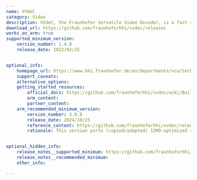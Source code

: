 ```yaml
---
name: VVdeC
category: Video
description: VVdeC, the Fraunhofer Versatile Video Decoder, is a fast software H.266/VVC decoder implementation supporting all features of the VVC Main10 profile.
download_url: https://github.com/fraunhoferhhi/vvdec/releases
works_on_arm: true
supported_minimum_version:
    version_number: 1.4.0
    release_date: 2022/02/25


optional_info:
    homepage_url: https://www.hhi.fraunhofer.de/en/departments/vca/technologies-and-solutions/h266-vvc/fraunhofer-versatile-video-decoder-vvdec.html
    support_caveats:
    alternative_options:
    getting_started_resources:
        official_docs: https://github.com/fraunhoferhhi/vvdec/wiki/Build
        arm_content:
        partner_content:
    arm_recommended_minimum_version:
        version_number: 3.0.0
        release_date: 2024/10/25
        reference_content: https://github.com/fraunhoferhhi/vvdec/releases/tag/v3.0.0
        rationale: This version ports (copied/adapted) SIMD-optimized routines from VVenC to support Arm architecture.


optional_hidden_info:
    release_notes__supported_minimum: https://github.com/fraunhoferhhi/vvdec/releases/tag/v1.4.0
    release_notes__recommended_minimum:
    other_info:

---
```


